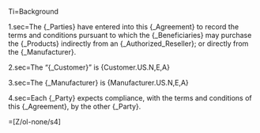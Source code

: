 Ti=Background

1.sec=The {_Parties} have entered into this {_Agreement} to record the terms and conditions pursuant to which the {_Beneficiaries} may purchase the {_Products} indirectly from an {_Authorized_Reseller}; or directly from the {_Manufacturer}. 

2.sec=The “{_Customer}” is {Customer.US.N,E,A}

3.sec=The {_Manufacturer} is {Manufacturer.US.N,E,A}

4.sec=Each {_Party} expects compliance, with the terms and conditions of this {_Agreement}, by the other {_Party}. 

=[Z/ol-none/s4]
